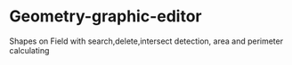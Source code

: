 # Geometry-graphic-editor
Shapes on Field with search,delete,intersect detection, area and perimeter calculating
